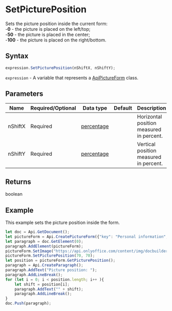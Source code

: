 # SetPicturePosition

Sets the picture position inside the current form:\
-**0** - the picture is placed on the left/top;\
-**50** - the picture is placed in the center;\
-**100** - the picture is placed on the right/bottom.

## Syntax

```javascript
expression.SetPicturePosition(nShiftX, nShiftY);
```

`expression` - A variable that represents a [ApiPictureForm](../ApiPictureForm.md) class.

## Parameters

| **Name** | **Required/Optional** | **Data type** | **Default** | **Description** |
| ------------- | ------------- | ------------- | ------------- | ------------- |
| nShiftX | Required | [percentage](../../Enumeration/percentage.md) |  | Horizontal position measured in percent. |
| nShiftY | Required | [percentage](../../Enumeration/percentage.md) |  | Vertical position measured in percent. |

## Returns

boolean

## Example

This example sets the picture position inside the form.

```javascript editor-
let doc = Api.GetDocument();
let pictureForm = Api.CreatePictureForm({"key": "Personal information", "tip": "Upload your photo", "required": true, "placeholder": "Photo", "scaleFlag": "tooBig", "lockAspectRatio": true, "respectBorders": false});
let paragraph = doc.GetElement(0);
paragraph.AddElement(pictureForm);
pictureForm.SetImage("https://api.onlyoffice.com/content/img/docbuilder/examples/user-profile.png");
pictureForm.SetPicturePosition(70, 70);
let position = pictureForm.GetPicturePosition();
paragraph = Api.CreateParagraph();
paragraph.AddText("Picture position: ");
paragraph.AddLineBreak();
for (let i = 0; i < position.length; i++ ){
	let shift = position[i];
	paragraph.AddText("" + shift);
	paragraph.AddLineBreak();
}
doc.Push(paragraph);
```
